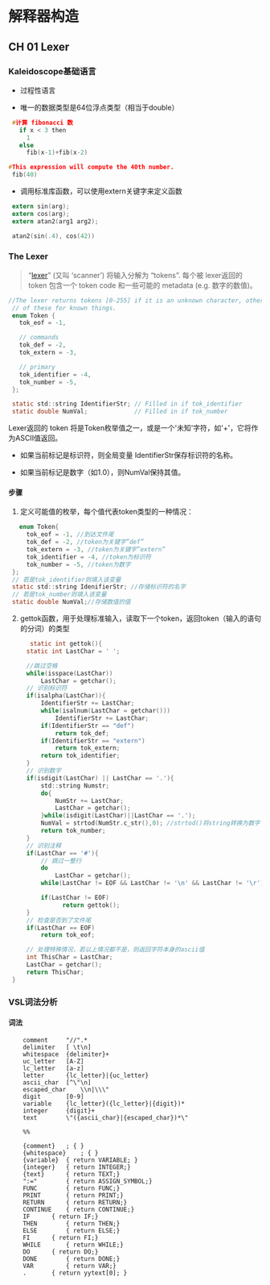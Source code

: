# 解释器构造

## CH 01 Lexer

### Kaleidoscope基础语言

* 过程性语言

* 唯一的数据类型是64位浮点类型（相当于double）


```c
 #计算 fibonacci 数
   if x < 3 then
     1
   else
     fib(x-1)+fib(x-2)

#This expression will compute the 40th number.
 fib(40)
```



*  调用标准库函数，可以使用extern关键字来定义函数

```c
 extern sin(arg);
 extern cos(arg);
 extern atan2(arg1 arg2);

 atan2(sin(.4), cos(42))
```

### The Lexer

> “[lexer](http://en.wikipedia.org/wiki/Lexical_analysis)” (又叫 ‘scanner’) 将输入分解为 “tokens”. 每个被 lexer返回的 token 包含一个 token code 和一些可能的 metadata (e.g. 数字的数值)。
>

```c
//The lexer returns tokens [0-255] if it is an unknown character, otherwise one
 // of these for known things.
 enum Token {
   tok_eof = -1,

   // commands
   tok_def = -2,
   tok_extern = -3,

   // primary
   tok_identifier = -4,
   tok_number = -5,
 };

 static std::string IdentifierStr; // Filled in if tok_identifier
 static double NumVal;             // Filled in if tok_number
```

  Lexer返回的 token 将是Token枚举值之一，或是一个'未知'字符，如'+'，它将作为ASCII值返回。

* 如果当前标记是标识符，则全局变量 IdentifierStr保存标识符的名称。

* 如果当前标记是数字（如1.0），则NumVal保持其值。

#### 步骤

1. 定义可能值的枚举，每个值代表token类型的一种情况：

   

```c
   enum Token{ 
     tok_eof = -1, //到达文件尾
     tok_def = -2, //token为关键字”def”
     tok_extern = -3, //token为关键字”extern”
     tok_identifier = -4, //token为标识符
     tok_number = -5, //token为数字
 }; 
 // 若是tok_identifier则填入该变量 
 static std::string IdenifierStr; //存储标识符的名字
 // 若是tok_number则填入该变量 
 static double NumVal;//存储数值的值
```



2. gettok函数，用于处理标准输入，读取下一个token，返回token（输入的语句的分词）的类型

```c
      static int gettok(){
     static int LastChar = ' ';

     //跳过空格
     while(isspace(LastChar))
         LastChar = getchar();
     // 识别标识符
     if(isalpha(LastChar)){
         IdentifierStr += LastChar;
         while(isalnum(LastChar = getchar()))
             IdentifierStr += LastChar;
         if(IdentifierStr == "def")
             return tok_def;
         if(IdentifierStr == "extern")
             return tok_extern;
         return tok_identifier;
     }
     // 识别数字
     if(isdigit(LastChar) || LastChar == '.'){
         std::string Numstr;
         do{
             NumStr += LastChar;
             LastChar = getchar();
         }while(isdigit(LastChar)||LastChar == '.');
         NumVal = strtod(NumStr.c_str(),0); //strtod()将string转换为数字（缺错误检查）
         return tok_number;
     }
     // 识别注释
     if(LastChar == '#'){
         // 跳过一整行
         do
             LastChar = getchar();
         while(LastChar != EOF && LastChar != '\n' && LastChar != '\r');

         if(LastChar != EOF)
               return gettok();
     }
     // 检查是否到了文件尾
     if(LastChar == EOF)
         return tok_eof;

     // 处理特殊情况，若以上情况都不是，则返回字符本身的ascii值
     int ThisChar = LastChar;
     LastChar = getchar();
     return ThisChar;
 }
```

### VSL词法分析

#### 词法

```
	comment		"//".*
	delimiter	[ \t\n]
	whitespace	{delimiter}+
	uc_letter	[A-Z]
	lc_letter	[a-z]
	letter		{lc_letter}|{uc_letter}
	ascii_char	[^\"\n]
	escaped_char	\\n|\\\"
	digit		[0-9]
	variable	{lc_letter}({lc_letter}|{digit})*
	integer		{digit}+
	text		\"({ascii_char}|{escaped_char})*\"

	%%

	{comment}	; { }
	{whitespace}	; { }
	{variable}	{ return VARIABLE; }
	{integer}	{ return INTEGER;}
	{text}		{ return TEXT;}
	":="		{ return ASSIGN_SYMBOL;}
	FUNC		{ return FUNC;}
	PRINT 		{ return PRINT;}
	RETURN 		{ return RETURN;}
	CONTINUE	{ return CONTINUE;}
	IF 		{ return IF;}
	THEN 		{ return THEN;}
	ELSE		{ return ELSE;}
	FI 		{ return FI;}
	WHILE 		{ return WHILE;}
	DO 		{ return DO;}
	DONE 		{ return DONE;}
	VAR 		{ return VAR;}
	.		{ return yytext[0]; }

```





